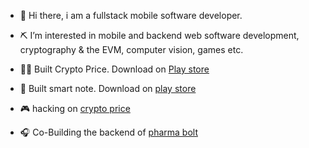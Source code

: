 - 👋 Hi there, i am a fullstack mobile software developer.

- ⛏ I’m interested in mobile and backend web software development, cryptography & the EVM, computer vision, games etc.

- 🐱‍👤 Built Crypto Price. Download on [Play store](https://play.google.com/store/apps/details?id=com.chinonso.coingecko)

- 🗽 Built smart note. Download on [play store](https://play.google.com/store/apps/details?id=com.flutter.smartnote)

- 🎮 hacking on [crypto price](https://github.com/viktorvoltz/crypto_price)

- 🎧 Co-Building the backend of [pharma bolt](https://pharmabolt.herokuapp.com/)

<!---
viktorvoltz/viktorvoltz is a ✨ special ✨ repository because its `README.md` (this file) appears on your GitHub profile.
You can click the Preview link to take a look at your changes.
--->
